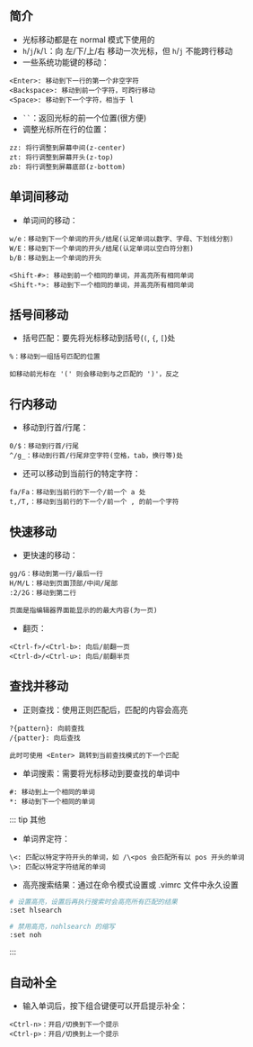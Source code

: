 ## 简介

+ 光标移动都是在 normal 模式下使用的
+ `h`/`j`/`k`/`l`：向 左/下/上/右 移动一次光标，但 `h`/`j` 不能跨行移动
+ 一些系统功能键的移动：
```
<Enter>: 移动到下一行的第一个非空字符
<Backspace>: 移动到前一个字符，可跨行移动
<Space>: 移动到下一个字符，相当于 l
```
+ ``` `` ```：返回光标的前一个位置(很方便)
+ 调整光标所在行的位置：
```
zz: 将行调整到屏幕中间(z-center)
zt: 将行调整到屏幕开头(z-top)
zb: 将行调整到屏幕底部(z-bottom)
```



## 单词间移动

+ 单词间的移动：
```
w/e：移动到下一个单词的开头/结尾(认定单词以数字、字母、下划线分割)
W/E：移动到下一个单词的开头/结尾(认定单词以空白符分割)
b/B：移动到上一个单词的开头

<Shift-#>: 移动到前一个相同的单词，并高亮所有相同单词 
<Shift-*>: 移动到下一个相同的单词，并高亮所有相同单词 
```


## 括号间移动

+ 括号匹配：要先将光标移动到括号(`(`, `{`, `[`)处
```
%：移动到一组括号匹配的位置

如移动前光标在 '(' 则会移动到与之匹配的 ')'，反之
```



## 行内移动

+ 移动到行首/行尾：
```
0/$：移动到行首/行尾
^/g_：移动到行首/行尾非空字符(空格，tab，换行等)处
```

+ 还可以移动到当前行的特定字符：
```
fa/Fa：移动到当前行的下一个/前一个 a 处
t,/T,：移动到当前行的下一个/前一个 , 的前一个字符
```



## 快速移动

+ 更快速的移动：
```
gg/G：移动到第一行/最后一行
H/M/L：移动到页面顶部/中间/尾部
:2/2G：移动到第二行

页面是指编辑器界面能显示的的最大内容(为一页)
```

+ 翻页：
```
<Ctrl-f>/<Ctrl-b>: 向后/前翻一页
<Ctrl-d>/<Ctrl-u>: 向后/前翻半页
```



## 查找并移动

+ 正则查找：使用正则匹配后，匹配的内容会高亮
```
?{pattern}: 向前查找
/{patter}: 向后查找

此时可使用 <Enter> 跳转到当前查找模式的下一个匹配
```

+ 单词搜索：需要将光标移动到要查找的单词中
```
#: 移动到上一个相同的单词
*: 移动到下一个相同的单词
```

::: tip 其他
+ 单词界定符：
```
\<: 匹配以特定字符开头的单词，如 /\<pos 会匹配所有以 pos 开头的单词
\>: 匹配以特定字符结尾的单词
```
+ 高亮搜索结果：通过在命令模式设置或 .vimrc 文件中永久设置
```sh
# 设置高亮，设置后再执行搜索时会高亮所有匹配的结果
:set hlsearch

# 禁用高亮，nohlsearch 的缩写
:set noh
```
:::



## 自动补全

+ 输入单词后，按下组合键便可以开启提示补全：
```
<Ctrl-n>：开启/切换到下一个提示
<Ctrl-p>：开启/切换到上一个提示
```